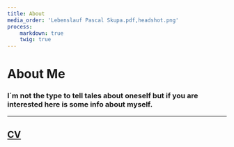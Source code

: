 ```yaml
---
title: About
media_order: 'Lebenslauf Pascal Skupa.pdf,headshot.png'
process:
    markdown: true
    twig: true
---
```


<div class="about">
    <h1>About Me</h1>
    <h3>I´m not the type to tell tales about oneself but if you are interested here is some info about myself.</h3>
        <hr>
    <a href="about/Lebenslauf%20Pascal%20Skupa.pdf"><h2>CV</h2></a>
</div>